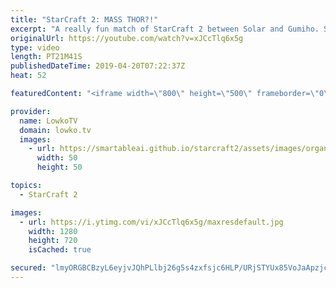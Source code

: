 ```yaml
---
title: "StarCraft 2: MASS THOR?!"
excerpt: "A really fun match of StarCraft 2 between Solar and Gumiho. Subscribe for more videos: http://lowko.tv/youtube More StarCraft 2 casts: https://youtu.be/BfikSEkWzao  Gumiho is known to experiment with different strategies in all matchups, but especially Terran versus Zerg. In this game as well he decides"
originalUrl: https://youtube.com/watch?v=xJCcTlq6x5g
type: video
length: PT21M41S
publishedDateTime: 2019-04-20T07:22:37Z
heat: 52

featuredContent: "<iframe width=\"800\" height=\"500\" frameborder=\"0\" src=\"https://www.youtube.com/embed/xJCcTlq6x5g\" allow=\"accelerometer; autoplay; encrypted-media; gyroscope; picture-in-picture\" allowfullscreen></iframe>"

provider:
  name: LowkoTV
  domain: lowko.tv
  images:
    - url: https://smartableai.github.io/starcraft2/assets/images/organizations/lowko.tv-50x50.jpg
      width: 50
      height: 50

topics:
  - StarCraft 2

images:
  - url: https://i.ytimg.com/vi/xJCcTlq6x5g/maxresdefault.jpg
    width: 1280
    height: 720
    isCached: true

secured: "lmyORGBCBzyL6eyjvJQhPLlbj26g5s4zxfsjc6HLP/URjSTYUx85VoJaApzjciJF447CLBDA5mZJZ3YsEF7G/7jzJOQE9nQD+MaL1hxl+H2QBBu5QUm4dDbl4Na3dJ2YyxRh9/Qspc9CWLqvHPDPE1lZNOroRY3MKuDQ+tUIrc7dGE6oXQ7G4qy4n/qnkji5tC5EZY3Nhd5GnICCjtL2WaeS5gX6j14Ou5/KuLCinVEaApoE2OhvwxUh6uov0YGTDD5ttikAn/jUppXTgEqKJDyeA+9GYxwXFDHp6lvAbLnEpACXt7yixaRM0QXDSUDZw0BxbvfP5GZ3itrip4v3wwYdVtFEIW+IaCGvLoVy3nCTOFXuaNF2mEzZ3IM2Yi1vLPQfoQO+SaqD9rzkQP6uHhKxmVqdLhYmpRRmZQ9zbQyRlTs6rDbf633mUtmASZYZ;Ovg1catkewqGck2fdyQg+Q=="
---
```


